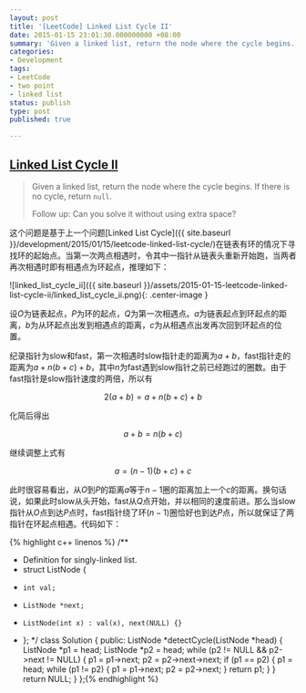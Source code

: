 ```yaml
---
layout: post
title: '[LeetCode] Linked List Cycle II'
date: 2015-01-15 23:01:30.000000000 +08:00
summary: 'Given a linked list, return the node where the cycle begins. If there is no cycle, return <code>null</code>.'
categories:
- Development
tags:
- LeetCode
- two point
- linked list
status: publish
type: post
published: true

---
```


## [Linked List Cycle II](https://oj.leetcode.com/problems/linked-list-cycle-ii/)

> Given a linked list, return the node where the cycle begins. If there is no cycle, return `null`.
>
> Follow up:
> Can you solve it without using extra space?

这个问题是基于上一个问题[Linked List Cycle]({{ site.baseurl }}/development/2015/01/15/leetcode-linked-list-cycle/)在链表有环的情况下寻找环的起始点。当第一次两点相遇时，令其中一指针从链表头重新开始跑，当两者再次相遇时即有相遇点为环起点，推理如下：

![linked_list_cycle_ii]({{ site.baseurl }}/assets/2015-01-15-leetcode-linked-list-cycle-ii/linked_list_cycle_ii.png){: .center-image }

设$O$为链表起点，$P$为环的起点，$Q$为第一次相遇点。$a$为链表起点到环起点的距离，$b$为从环起点出发到相遇点的距离，$c$为从相遇点出发再次回到环起点的位置。

纪录指针为slow和fast，第一次相遇时slow指针走的距离为$a + b$，fast指针走的距离为$a + n(b + c) + b$，其中$n$为fast遇到slow指针之前已经跑过的圈数。由于fast指针是slow指针速度的两倍，所以有

$$2(a + b) = a + n(b + c) + b$$

化简后得出

$$a + b = n(b + c)$$

继续调整上式有

$$a = (n - 1)(b + c) + c$$

此时很容易看出，从$O$到$P$的距离$a$等于$n-1$圈的距离加上一个$c$的距离。换句话说，如果此时slow从头开始，fast从$Q$点开始，并以相同的速度前进。那么当slow指针从$O$点到达$P$点时，fast指针绕了环$(n - 1)$圈恰好也到达$P$点，所以就保证了两指针在环起点相遇。代码如下：

{% highlight c++ linenos %}
/**
 * Definition for singly-linked list.
 * struct ListNode {
 *     int val;
 *     ListNode *next;
 *     ListNode(int x) : val(x), next(NULL) {}
 * };
 */
class Solution {
public:
    ListNode *detectCycle(ListNode *head) {
        ListNode *p1 = head;
        ListNode *p2 = head;
        while (p2 != NULL && p2->next != NULL)
        {
            p1 = p1->next;
            p2 = p2->next->next;
            if (p1 == p2)
            {
                p1 = head;
                while (p1 != p2)
                {
                    p1 = p1->next;
                    p2 = p2->next;
                }
                return p1;
            }
        }
        return NULL;
    }
};{% endhighlight %}